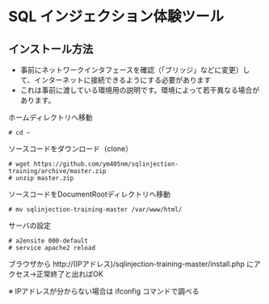 # SQL インジェクション体験ツール

## インストール方法

* 事前にネットワークインタフェースを確認（「ブリッジ」などに変更）して、インターネットに接続できるようにする必要があります
* これは事前に渡している環境用の説明です。環境によって若干異なる場合があります。

ホームディレクトリへ移動

```
# cd ~
```

ソースコードをダウンロード（clone）

```
# wget https://github.com/ym405nm/sqlinjection-training/archive/master.zip
# unzip master.zip
```

ソースコードをDocumentRootディレクトリへ移動

```
# mv sqlinjection-training-master /var/www/html/
```

サーバの設定

```
# a2ensite 000-default
# service apache2 reload
```

ブラウザから http://(IPアドレス)/sqlinjection-training-master/install.php にアクセス→正常終了と出ればOK

※ IPアドレスが分からない場合は ifconfig コマンドで調べる
